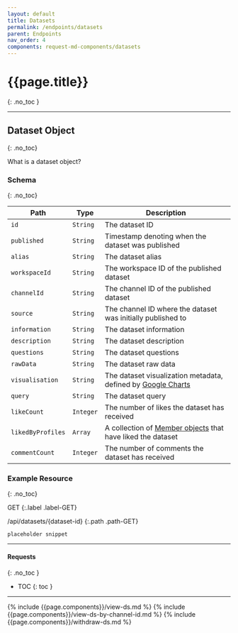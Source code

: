 ```yaml
---
layout: default
title: Datasets
permalink: /endpoints/datasets
parent: Endpoints
nav_order: 4
components: request-md-components/datasets
---
```


# {{page.title}}
{: .no_toc }

---

## Dataset Object
{: .no_toc}

What is a dataset object?

### Schema
{: .no_toc}

Path | Type | Description
---- | ---- | -----------
`id` | `String` | The dataset ID
`published` | `String` | Timestamp denoting when the dataset was published
`alias` | `String` | The dataset alias
`workspaceId` | `String` | The workspace ID of the published dataset
`channelId` | `String` | The channel ID of the published dataset
`source` | `String` | The channel ID where the dataset was initially published to
`information` | `String` | The dataset information
`description` | `String` | The dataset description
`questions` | `String` | The dataset questions
`rawData` | `String` | The dataset raw data
`visualisation` | `String` | The dataset visualization metadata, defined by [Google Charts](https://developers.google.com/chart/interactive/docs/quick_start)
`query` | `String` | The dataset query
`likeCount` | `Integer` | The number of likes the dataset has received
`likedByProfiles` | `Array` | A collection of [Member objects](workspaces#member-object) that have liked the dataset
`commentCount` | `Integer` | The number of comments the dataset has received

### Example Resource
{: .no_toc}

GET
{:.label .label-GET}

/api/datasets/{dataset-id}
{:.path .path-GET}

`placeholder snippet`

---

#### Requests
{: .no_toc }

- TOC
{: toc }

---

{% include {{page.components}}/view-ds.md %}
{% include {{page.components}}/view-ds-by-channel-id.md %}
{% include {{page.components}}/withdraw-ds.md %}
